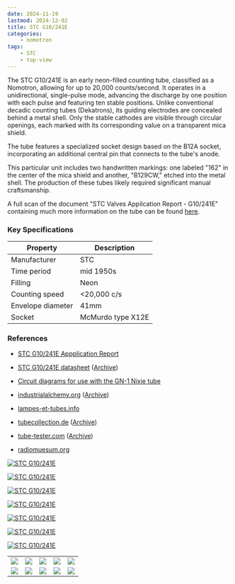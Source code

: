 ```yaml
---
date: 2024-11-19
lastmod: 2024-12-02
title: STC G10/241E
categories:
    - nomotron
tags:
    - STC
    - top-view
---
```


The STC G10/241E is an early neon-filled counting tube, classified as a Nomotron, allowing for up to 20,000 counts/second. It operates in a unidirectional, single-pulse mode, advancing the discharge by one position with each pulse and featuring ten stable positions. Unlike conventional decadic counting tubes (Dekatrons), its guiding electrodes are concealed behind a metal shell. Only the stable cathodes are visible through circular openings, each marked with its corresponding value on a transparent mica shield.

The tube features a specialized socket design based on the B12A socket, incorporating an additional central pin that connects to the tube's anode.

This particular unit includes two handwritten markings: one labeled "162" in the center of the mica shield and another, "B129CW," etched into the metal shell. The production of these tubes likely required significant manual craftsmanship.

A full scan of the document "STC Valves Appilcation Report - G10/241E" containing much more information on the tube can be found [here](/documents/g10-241e-application-report/).

### Key Specifications

| Property          | Description       |
|-------------------|-------------------|
| Manufacturer      | STC               |
| Time period       | mid 1950s         |
| Filling           | Neon              |
| Counting speed    | <20,000 c/s       |
| Envelope diameter | 41mm              |
| Socket            | McMurdo type X12E |

### References

- [STC G10/241E Appplication Report](http://localhost:1313/documents/g10-241e-application-report/)

- [STC G10/241E datasheet](https://www.industrialalchemy.org/pdf2/G10241E.pdf) ([Archive](https://web.archive.org/web/20240421194458/https://www.industrialalchemy.org/pdf2/G10241E.pdf))

- [Circuit diagrams for use with the GN-1 Nixie tube](/documents/numeral-indicator-tube-type-gn-1/)

- [industrialalchemy.org](https://www.industrialalchemy.org/articleview.php?item=472) ([Archive](https://web.archive.org/web/20240421194630/https://www.industrialalchemy.org/articleview.php?item=472))

- [lampes-et-tubes.info](https://lampes-et-tubes.info/cd/cd055.php?l=)

- [tubecollection.de](https://www.tubecollection.de/ura/nomotron.htm) ([Archive](https://web.archive.org/web/20240424053103/https://www.tubecollection.de/ura/nomotron.htm))

- [tube-tester.com](https://www.tube-tester.com/sites/nixie/datdekat/G10-241E/g10-241e.htm) ([Archive](https://web.archive.org/web/20240424052246/https://www.tube-tester.com/sites/nixie/datdekat/G10-241E/g10-241e.htm))

- [radiomuesum.org](https://www.radiomuseum.org/tubes/tube_g10241e.html)

[![STC G10/241E](assets/1.jpg)](assets/1.jpg)

[![STC G10/241E](assets/2.jpg)](assets/2.jpg)

[![STC G10/241E](assets/3.jpg)](assets/3.jpg)

[![STC G10/241E](assets/4.jpg)](assets/4.jpg)

[![STC G10/241E](assets/5.jpg)](assets/5.jpg)

[![STC G10/241E](assets/6.jpg)](assets/6.jpg)

[![STC G10/241E](assets/7.jpg)](assets/7.jpg)

<table>
    <tr>
        <td>
            <a href="assets/8.jpg">
                <img src="assets/8.jpg">
            </a>
        </td>
        <td>
            <a href="assets/9.jpg">
                <img src="assets/9.jpg">
            </a>
        </td>
        <td>
            <a href="assets/10.jpg">
                <img src="assets/10.jpg">
            </a>
        </td>
         <td>
            <a href="assets/11.jpg">
                <img src="assets/11.jpg">
            </a>
        </td>
        <td>
            <a href="assets/12.jpg">
                <img src="assets/12.jpg">
            </a>
        </td>
    </tr>
    <tr>
        <td>
            <a href="assets/13.jpg">
                <img src="assets/13.jpg">
            </a>
        </td>
        <td>
            <a href="assets/14.jpg">
                <img src="assets/14.jpg">
            </a>
        </td>
        <td>
            <a href="assets/15.jpg">
                <img src="assets/15.jpg">
            </a>
        </td>
         <td>
            <a href="assets/16.jpg">
                <img src="assets/16.jpg">
            </a>
        </td>
        <td>
            <a href="assets/17.jpg">
                <img src="assets/17.jpg">
            </a>
        </td>
    </tr>
</table>
